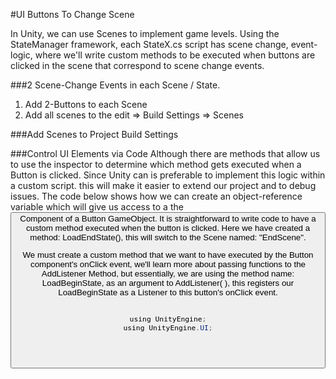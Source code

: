 #UI Buttons To Change Scene

In Unity, we can use Scenes to implement game levels.  Using the StateManager framework, each StateX.cs script has scene change, event-logic, where we'll write custom methods to be executed when buttons are clicked in the scene that correspond to scene change events.

###2 Scene-Change Events in each Scene / State.   


1. Add 2-Buttons to each Scene
2. Add all scenes to the edit => Build Settings  => Scenes

###Add Scenes to Project Build Settings


###Control UI Elements via Code
Although there are methods that allow us to use the inspector to determine which method gets executed when a Button is clicked. Since Unity can  is preferable to implement this logic within a custom script.  this will make it easier to extend our project and to debug issues.  The code below shows how we can create an object-reference variable which will give us access to a the <Button> Component of a Button GameObject. It is straightforward to write code to have a custom method executed when the button is clicked.  Here we have created a method:  LoadEndState(), this will switch to the Scene named: "EndScene".  

We must create a custom method that we want to have executed by the Button component's onClick event, we'll learn more about passing functions to the AddListener Method, but essentially, we are using the method name: LoadBeginState, as an argument to AddListener( ), this registers our LoadBeginState as a Listener to this button's onClick event.

```java

using UnityEngine;
using UnityEngine.UI;


 

```